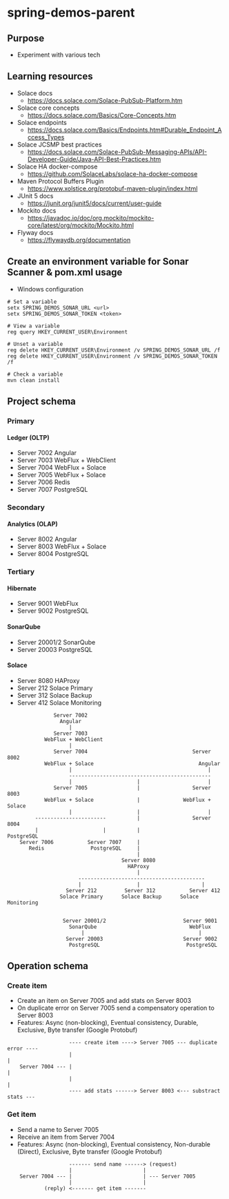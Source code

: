 # spring-demos-parent

## Purpose

- Experiment with various tech

## Learning resources

- Solace docs
  - https://docs.solace.com/Solace-PubSub-Platform.htm
- Solace core concepts
  - https://docs.solace.com/Basics/Core-Concepts.htm
- Solace endpoints
  - https://docs.solace.com/Basics/Endpoints.htm#Durable_Endpoint_Access_Types
- Solace JCSMP best practices
  - https://docs.solace.com/Solace-PubSub-Messaging-APIs/API-Developer-Guide/Java-API-Best-Practices.htm
- Solace HA docker-compose
  - https://github.com/SolaceLabs/solace-ha-docker-compose
- Maven Protocol Buffers Plugin
  - https://www.xolstice.org/protobuf-maven-plugin/index.html
- JUnit 5 docs
  - https://junit.org/junit5/docs/current/user-guide
- Mockito docs
  - https://javadoc.io/doc/org.mockito/mockito-core/latest/org/mockito/Mockito.html
- Flyway docs
  - https://flywaydb.org/documentation

## Create an environment variable for Sonar Scanner & pom.xml usage 
 
- Windows configuration

```
# Set a variable
setx SPRING_DEMOS_SONAR_URL <url>
setx SPRING_DEMOS_SONAR_TOKEN <token>

# View a variable
reg query HKEY_CURRENT_USER\Environment

# Unset a variable
reg delete HKEY_CURRENT_USER\Environment /v SPRING_DEMOS_SONAR_URL /f
reg delete HKEY_CURRENT_USER\Environment /v SPRING_DEMOS_SONAR_TOKEN /f

# Check a variable
mvn clean install
```

## Project schema

### Primary

#### Ledger (OLTP)

- Server 7002 Angular
- Server 7003 WebFlux + WebClient
- Server 7004 WebFlux + Solace
- Server 7005 WebFlux + Solace
- Server 7006 Redis
- Server 7007 PostgreSQL 

### Secondary

#### Analytics (OLAP)

- Server 8002 Angular
- Server 8003 WebFlux + Solace
- Server 8004 PostgreSQL

### Tertiary 

#### Hibernate

- Server 9001 WebFlux
- Server 9002 PostgreSQL

#### SonarQube

- Server 20001/2 SonarQube
- Server 20003 PostgreSQL

#### Solace

- Server 8080 HAProxy
- Server 212 Solace Primary
- Server 312 Solace Backup
- Server 412 Solace Monitoring

```
               Server 7002 
                 Angular
                    |
               Server 7003 
            WebFlux + WebClient
                    |
               Server 7004                                  Server 8002 
            WebFlux + Solace                                  Angular
                    |                                            |
                    ----------------------------------------------
                    |                     |                      |
               Server 7005                |                 Server 8003
            WebFlux + Solace              |              WebFlux + Solace 
                    |                     |                      |
         -----------------------          |                 Server 8004
         |                     |          |                  PostgreSQL
    Server 7006           Server 7007     |                 
       Redis               PostgreSQL     |
                                          |
                                     Server 8080
                                       HAProxy
                                          |
                       -----------------------------------------
                       |                  |                    |
                   Server 212         Server 312           Server 412
                 Solace Primary      Solace Backup      Solace Monitoring


                  Server 20001/2                         Server 9001
                    SonarQube                              WebFlux  
                        |                                     |     
                   Server 20003                          Server 9002
                    PostgreSQL                            PostgreSQL
```

## Operation schema

### Create item

- Create an item on Server 7005 and add stats on Server 8003
- On duplicate error on Server 7005 send a compensatory operation to Server 8003
- Features: Async (non-blocking), Eventual consistency, Durable, Exclusive, Byte transfer (Google Protobuf)

```
                    ---- create item ----> Server 7005 --- duplicate error ----
                    |                                                         |
    Server 7004 --- |                                                         |
                    |                                                         |
                    ---- add stats ------> Server 8003 <--- substract stats ---
```

### Get item

- Send a name to Server 7005
- Receive an item from Server 7004
- Features: Async (non-blocking), Eventual consistency, Non-durable (Direct), Exclusive, Byte transfer (Google Protobuf)

```
                    ------- send name ------> (request)
                    |                       |
    Server 7004 --- |                       | --- Server 7005
                    |                       |
            (reply) <------- get item -------           
```

